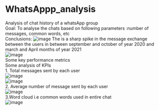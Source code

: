 # WhatsAppp_analysis
Analysis of chat history of a whatsApp group</br>
Goal: To analyse the chats based on following parameters :number of messages, common words, etc</br>
Conclusions:
       ![image](https://user-images.githubusercontent.com/86703202/184067649-f3c7e8ed-eadb-4dce-918d-3f59f7d02d62.png)
       The is a sharp spike in the message exchange between the users in between september and october of year 2020 and march and April months of year 2021</br>
       ![image](https://user-images.githubusercontent.com/86703202/184068007-8dffb2e2-9063-4775-8d20-690d785e3052.png)</br>
       Some key performance metrics</br>
       Some analysis of KPIs</br>
       1. Total messages sent by each user</br>
       ![image](https://user-images.githubusercontent.com/86703202/184068197-aaa2c46d-4174-4298-a612-96a517c39443.png)</br>
       ![image](https://user-images.githubusercontent.com/86703202/184068032-cfc837f7-ece3-45c2-a581-68df7fd49267.png)</br>
       2. Average number of message sent by each user</br>
       ![image](https://user-images.githubusercontent.com/86703202/184068434-4d715db4-3933-4a25-9b58-40b39455a6d0.png)</br>
       3.Word cloud i.e common words used in entire chat</br>
       ![image](https://user-images.githubusercontent.com/86703202/184068527-8fd24a9f-29c2-4cb6-acea-aa4b2b5d527d.png)


       
       
